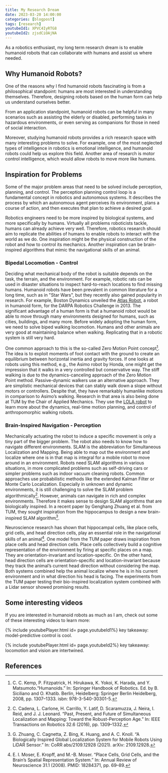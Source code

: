 ```yaml
---
title: My Research Dream
date: 2023-03-20 14:00:00
categories: [blogpost]
tags: [research]     
youtubeId1: XPVC4IyRTG8
youtubeId2: zjsdCiOAjNA
---
```


As a robotics enthusiast, my long term research dream is to enable humanoid robots that can collaborate with humans and assist us where needed.

## Why Humanoid Robots?

One of the reasons why I find humanoid robots fascinating is from a philosophical standpoint: humans are most interested in understanding themselves. Therefore, designing robots based on the human form can help us understand ourselves better.

From an application standpoint, humanoid robots can be helpful in many scenarios such as assisting the elderly or disabled, performing tasks in hazardous environments, or even serving as companions for those in need of social interaction.

Moreover, studying humanoid robots provides a rich research space with many interesting problems to solve. For example, one of the most neglected types of intelligence in robotics is emotional intelligence, and humanoid robots could help us explore this field. Another area of research is motor control intelligence, which would allow robots to move more like humans.

## Inspiration for Problems

Some of the major problem areas that need to be solved include perception, planning, and control. The perception planning control loop is a fundamental concept in robotics and autonomous systems. It describes the process by which an autonomous agent perceives its environment, plans a course of action, and then executes that plan to achieve a desired goal. 

Robotics engineers need to be more inspired by biological systems, and more specifically by humans. Virtually all problems roboticists tackle, humans can already achieve very well. Therefore, robotics research should aim to replicate the abilities of humans to enable robots to interact with the world as we do. One inspiration  might be the physical construction of the robot and how to control its mechanics. Another inspiration can be brain-inspired algorithms that mimic the navigational skills of an animal.

### Bipedal Locomotion - Control

Deciding what mechanical body of the robot is suitable depends on the task, the terrain, and the environment. For example, robotic rats can be used in disaster situations to inspect hard-to-reach locations to find missing humans. Humanoid robots have been prevalent in common literature for a long time, such as in "Star Wars", but they recently also gained popularity in research. For example, Boston Dynamics unveiled the [Atlas Robot](https://www.darpa.mil/about-us/timeline/debut-atlas-robot), a robot in humanoid form, for the DARPA Robotics Challenge in 2013. The significant advantage of a human form is that a humanoid robot would be able to move through many environments designed for humans, such as cities, buildings, and many more. Before widely adopting the human form, we need to solve biped walking locomotion. Humans and other animals are very good at maintaining balance when walking. Replicating that in a robotic system is still very hard.

One common approach to this is the so-called Zero Motion Point concept[^zero-motion-point]. The idea is to exploit moments of foot contact with the ground to create an equilibrium between horizontal inertia and gravity forces. If one looks at robots using this method, e.g., the Asimo robot by Honda, one might get the impression that it walks in a very controlled but conservative way. The stiff walking is due to the dynamics-canceling approach of the Zero Motion Point method. Passive-dynamic walkers use an alternative approach. They are simplistic mechanical devices that can stably walk down a slope without motors or controllers. Despite that, they have remarkably humanlike motions in comparison to Asimo’s walking. Research in that area is also being done at TUM by the Chair of Applied Mechanics. They use the [LOLA robot](https://www.darpa.mil/about-us/timeline/debut-atlas-robot) to learn more about the dynamics, real-time motion planning, and control of anthropomorphic walking robots.

### Brain-Inspired Navigation - Perception

Mechanically actuating the robot to induce a specific movement is only a tiny part of the bigger problem. The robot also needs to know how to navigate different environments. SLAM is the abbreviation for Simultaneous Localization and Mapping. Being able to map out the environment and localize where one is in that map is integral for a mobile robot to move around in an environment. Robots need SLAM algorithms in various situations, in more complicated problems such as self-driving cars or simpler problems such as indoor vacuum cleaning robots. Common approaches use probabilistic methods like the extended Kalman Filter or Monte Carlo Localization. Especially in unknown and dynamic environments, it is still challenging to solve the SLAM problem algorithmically[^slam-survey]. However, animals can navigate in rich and complex environments. Therefore it makes sense to design SLAM algorithms that are biologically inspired. In a recent paper by Genghang Zhuang et al. from TUM, they sought inspiration from the hippocampus to design a new brain-inspired SLAM
algorithm[^tum-slam].

Neuroscience research has shown that hippocampal cells, like place cells, grid cells, and head direction cells, play an essential role in the navigational skills of an animal[^moser]. One model from the TUM paper draws inspiration from place cells and head direction cells. Place cells collectively build a cognitive representation of the environment by firing at specific places on a map. They are orientation-invariant and location-specific. On the other hand, head direction cells are orientation-specific and location-invariant because they track the animal’s current head direction without considering the map. Both systems combined help the animal localize where he is in his current environment and in what direction his head is facing. The experiments from the TUM paper testing their bio-inspired localization system combined with a Lidar sensor showed promising results.

## Some interesting videos

If you are interested in humanoid robots as much as I am, check out some of these interesting videos to learn more:

{% include youtubePlayer.html id= page.youtubeId1%}
key takeaway: model-predictive control is cool.

{% include youtubePlayer.html id= page.youtubeId2%}
key takeaway: locomotion and vision are intertwined.

## References

[^zero-motion-point]: C. C. Kemp, P. Fitzpatrick, H. Hirukawa, K. Yokoi, K. Harada, and Y. Matsumoto.“Humanoids.” In: Springer Handbook of Robotics. Ed. by B. Siciliano and O. Khatib. Berlin, Heidelberg: Springer Berlin Heidelberg, 2008, pp. 1307–1333. isbn: 978-3-540-30301-5.
[^slam-survey]:  C. Cadena, L. Carlone, H. Carrillo, Y. Latif, D. Scaramuzza, J. Neira, I. Reid, and J. J. Leonard. “Past, Present, and Future of Simultaneous Localization and Mapping: Toward the Robust-Perception Age.” In: IEEE Transactions on Robotics 32.6 (2016), pp. 1309–1332.
[^tum-slam]:  G. Zhuang, C. Cagnetta, Z. Bing, K. Huang, and A. C. Knoll. “A Biologically Inspired Global Localization System for Mobile Robots Using LiDAR Sensor.” In: CoRR abs/2109.12928 (2021). arXiv: 2109.12928.
[^moser]: E. I. Moser, E. Kropff, and M.-B. Moser. “Place Cells, Grid Cells, and the Brain’s Spatial Representation System.” In: Annual Review of Neuroscience 31.1 (2008). PMID: 18284371, pp. 69–89.
